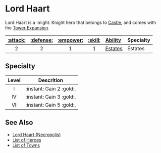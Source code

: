 # Lord Haart

Lord Haart is a :might: Knight hero that belongs to [Castle](../towns/castle.md), and comes with the [Tower Expansion](../content.md).

| [:attack:](../statistics/attack.md) | [:defense:](../statistics/defense.md) | [:empower:](../statistics/power.md) | [:skill:](../statistics/knowledge.md) | [Ability](../abilities.md) | Specialty |
| :---: | :---: | :---: | :---: | :--- | :--- |
| 2 | 2 | 1 | 1 | [Estates](../abilities/estates.md) | Estates |


## Specialty

| Level | Descrition |
| :---: | :---: |
| Ⅰ | :instant: Gain 2 :gold:. |
| Ⅳ | :instant: Gain 3 :gold:. |
| Ⅵ | :instant: Gain 5 :gold:. |


## See Also

- [Lord Haart (Necropolis)](lord_haart_necropolis.md)
- [List of Heroes](../heroes.md)
- [List of Towns](../towns.md)